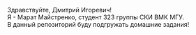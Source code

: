  Здравствуйте, Дмитрий Игоревич!    
Я - Марат Майстренко, студент 323 группы СКИ ВМК МГУ.    
В данный репозиторий буду подгружать домашние задания!    
